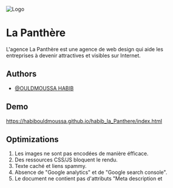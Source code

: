 
![Logo](https://habibouldmoussa.github.io/habib_la_Panthere/img/agence-la-panthere-monochrome.svg)


# La Panthère

L'agence La Panthère est une agence de web design qui aide les entreprises à devenir attractives et visibles sur Internet.

## Authors

- [@OULDMOUSSA HABIB](https://ouldmoussahabib.com)


## Demo

https://habibouldmoussa.github.io/habib_la_Panthere/index.html


## Optimizations

1. Les images ne sont pas encodées de manière éfficace.
2. Des ressources CSS/JS bloquent le rendu.
3. Texte caché et liens spammy.
4. Absence de "Google analytics" et de "Google search console".
5. Le document ne contient pas d'attributs "Meta description et <title>" ou sont mal renseignées .
6. Dans la page d'accueil, le lien de navigation indique un nom de pages non explicite l'URL aussi.
7. La valeur de l'attribut [lang] de l'élément <html> n'est pas valide.
8. Les images de texte DOIVENT être évitées.
9. Les attributs "Alt" des images sont constitués de mot clé sans relation avec leurs contenus. 
10. Les couleurs d'arrière-plan et de premier plan ne sont pas suffisamment contrastées.


